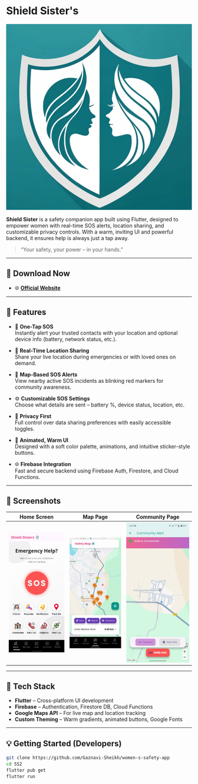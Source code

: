 # Shield Sister's 

![Shield Sister Banner](Screenshots/Logo.png) 

**Shield Sister** is a safety companion app built using Flutter, designed to empower women with real-time SOS alerts, location sharing, and customizable privacy controls. With a warm, inviting UI and powerful backend, it ensures help is always just a tap away.

> “Your safety, your power – in your hands.”

---

## 📱 Download Now

- 🌐 **[Official Website](https://shieldsister.vercel.app/)**

---

## 🔧 Features

- 🚨 **One-Tap SOS**  
  Instantly alert your trusted contacts with your location and optional device info (battery, network status, etc.).

- 📍 **Real-Time Location Sharing**  
  Share your live location during emergencies or with loved ones on demand.

- 🛑 **Map-Based SOS Alerts**  
  View nearby active SOS incidents as blinking red markers for community awareness.

- ⚙️ **Customizable SOS Settings**  
  Choose what details are sent – battery %, device status, location, etc.

- 🔐 **Privacy First**  
  Full control over data sharing preferences with easily accessible toggles.

- 🎨 **Animated, Warm UI**  
  Designed with a soft color palette, animations, and intuitive sticker-style buttons.

- 🌐 **Firebase Integration**  
  Fast and secure backend using Firebase Auth, Firestore, and Cloud Functions.

---

## 📸 Screenshots

| Home Screen | Map Page | Community Page |
|------------|------------|----------------|
| ![Home](Screenshots/Homepage.jpg) | ![Map](Screenshots/Map.jpg) | ![Community](Screenshots/Community.jpg) |

---

## 🚀 Tech Stack

- **Flutter** – Cross-platform UI development
- **Firebase** – Authentication, Firestore DB, Cloud Functions
- **Google Maps API** – For live map and location tracking
- **Custom Theming** – Warm gradients, animated buttons, Google Fonts

---

## 💡 Getting Started (Developers)

```bash
git clone https://github.com/Gaznavi-Sheikh/women-s-safety-app
cd SS2
flutter pub get
flutter run
